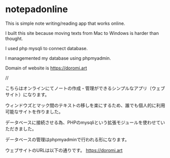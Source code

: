 # notepadonline
This is simple note writing/reading app that works online.

I built this site because moving texts from Mac to Windows is harder than thought.

I used php mysqli to connect database.

I managemented my database using phpmyadmin.

Domain of website is https://doromi.art

//

こちらはオンラインにてノートの作成・管理ができるシンプルなアプリ（ウェブサイト）になります。

ウィンドウズとマック間のテキストの移しを楽にするため、誰でも個人的に利用可能なサイトを作りました。

データベースに接続させる為、PHPのmysqliという拡張モジュールを使わせていただきました。

データベースの管理はphpmyadminで行われる形になります。

ウェブサイトのURLは以下の通りです。
https://doromi.art
